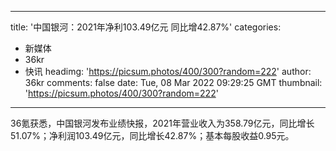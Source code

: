 
---
title: '中国银河：2021年净利103.49亿元 同比增42.87%'
categories: 
 - 新媒体
 - 36kr
 - 快讯
headimg: 'https://picsum.photos/400/300?random=222'
author: 36kr
comments: false
date: Tue, 08 Mar 2022 09:29:25 GMT
thumbnail: 'https://picsum.photos/400/300?random=222'
---

<div>   
36氪获悉，中国银河发布业绩快报，2021年营业收入为358.79亿元，同比增长51.07%；净利润103.49亿元，同比增长42.87%；基本每股收益0.95元。  
</div>
            